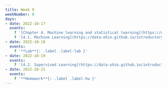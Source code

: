 ```yaml
---
title: Week 9
weekNumber: 9
days:
- date: 2022-10-17
  events:
    ? '[Chapter 4. Machine learning and statistical learning](https://data-ohio.github.io/introductory-data-science/4/4_learning.html)'
    ? '[4.1. Machine Learning](https://data-ohio.github.io/introductory-data-science/4/1/4_1_machine.html)'
- date: 2022-10-18
  events:
    ? '**Lab**{: .label .label-lab }'
- date: 2022-10-19
  events:
    ? '[4.2. Supervised Learning](https://data-ohio.github.io/introductory-data-science/4/2/4_2_supervised.html)'
- date: 2022-10-21
  events:
    ? '**Homework**{: .label .label-hw }'
---
```


